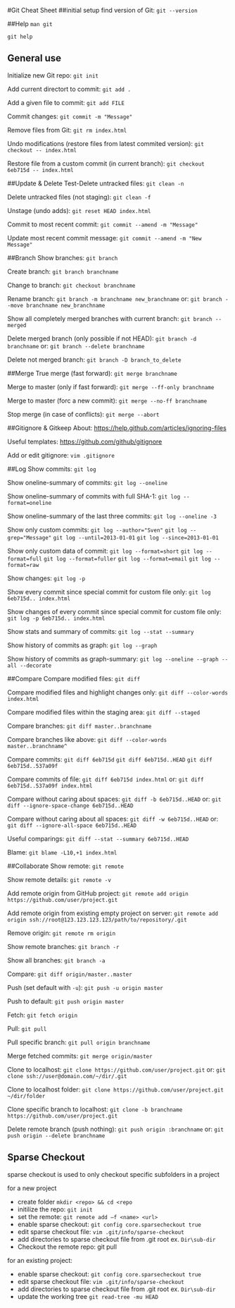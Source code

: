 #Git Cheat Sheet
##initial setup
find version of Git: `git --version`

##Help
`man git`

`git help`

## General use
Initialize new Git repo: `git init`

Add current directort to commit: `git add .`

Add a given file to commit: `git add FILE`

Commit changes: `git commit -m "Message"`

Remove files from Git: `git rm index.html`

Undo modifications (restore files from latest commited version): `git checkout -- index.html`

Restore file from a custom commit (in current branch): `git checkout 6eb715d -- index.html`

##Update & Delete
Test-Delete untracked files:
`git clean -n`

Delete untracked files (not staging):
`git clean -f`

Unstage (undo adds):
`git reset HEAD index.html`

Commit to most recent commit:
`git commit --amend -m "Message"`

Update most recent commit message:
`git commit --amend -m "New Message"`

##Branch
Show branches: `git branch`

Create branch: `git branch branchname`

Change to branch: `git checkout branchname`

Rename branch: `git branch -m branchname new_branchname` or: `git branch --move branchname new_branchname`

Show all completely merged branches with current branch: `git branch --merged`

Delete merged branch (only possible if not HEAD): `git branch -d branchname` or: `git branch --delete branchname`

Delete not merged branch: `git branch -D branch_to_delete`

##Merge
True merge (fast forward): `git merge branchname`

Merge to master (only if fast forward): `git merge --ff-only branchname`

Merge to master (forc a new commit): `git merge --no-ff branchname`

Stop merge (in case of conflicts): `git merge --abort`

##Gitignore & Gitkeep
About: https://help.github.com/articles/ignoring-files

Useful templates: https://github.com/github/gitignore

Add or edit gitignore:  `vim .gitignore`

##Log
Show commits: `git log`

Show oneline-summary of commits: `git log --oneline`

Show oneline-summary of commits with full SHA-1: `git log --format=oneline`

Show oneline-summary of the last three commits: `git log --oneline -3`

Show only custom commits:
`git log --author="Sven"`
`git log --grep="Message"`
`git log --until=2013-01-01`
`git log --since=2013-01-01`

Show only custom data of commit:
`git log --format=short`
`git log --format=full`
`git log --format=fuller`
`git log --format=email`
`git log --format=raw`

Show changes: `git log -p`

Show every commit since special commit for custom file only: `git log 6eb715d.. index.html`

Show changes of every commit since special commit for custom file only: `git log -p 6eb715d.. index.html`

Show stats and summary of commits: `git log --stat --summary`

Show history of commits as graph: `git log --graph`

Show history of commits as graph-summary: `git log --oneline --graph --all --decorate`


##Compare
Compare modified files: `git diff`

Compare modified files and highlight changes only: `git diff --color-words index.html`

Compare modified files within the staging area: `git diff --staged`

Compare branches: `git diff master..branchname`

Compare branches like above: `git diff --color-words master..branchname^`

Compare commits: `git diff 6eb715d` `git diff 6eb715d..HEAD` `git diff 6eb715d..537a09f`

Compare commits of file: `git diff 6eb715d index.html` or: `git diff 6eb715d..537a09f index.html`

Compare without caring about spaces: `git diff -b 6eb715d..HEAD` or: `git diff --ignore-space-change 6eb715d..HEAD`

Compare without caring about all spaces: `git diff -w 6eb715d..HEAD` or: `git diff --ignore-all-space 6eb715d..HEAD`

Useful comparings: `git diff --stat --summary 6eb715d..HEAD`

Blame: `git blame -L10,+1 index.html`


##Collaborate
Show remote: `git remote`

Show remote details: `git remote -v`

Add remote origin from GitHub project: `git remote add origin https://github.com/user/project.git`

Add remote origin from existing empty project on server: `git remote add origin ssh://root@123.123.123.123/path/to/repository/.git`

Remove origin: `git remote rm origin`

Show remote branches: `git branch -r`

Show all branches: `git branch -a`

Compare: `git diff origin/master..master`

Push (set default with `-u`): `git push -u origin master`

Push to default: `git push origin master`

Fetch: `git fetch origin`

Pull: `git pull`

Pull specific branch: `git pull origin branchname`

Merge fetched commits: `git merge origin/master`

Clone to localhost: `git clone https://github.com/user/project.git` or: `git clone ssh://user@domain.com/~/dir/.git`

Clone to localhost folder: `git clone https://github.com/user/project.git ~/dir/folder`

Clone specific branch to localhost: `git clone -b branchname https://github.com/user/project.git`

Delete remote branch (push nothing): `git push origin :branchname` or: `git push origin --delete branchname`

## Sparse Checkout
sparse checkout is used to only checkout specific subfolders in a project

for a new project
  * create folder `mkdir <repo> && cd <repo`
  * initilize the repo: `git init`
  * set the remote: `git remote add –f <name> <url> `
  * enable sparse checkout: `git config core.sparsecheckout true`
  * edit sparse checkout file: `vim .git/info/sparse-checkout`
  * add directories to sparse checkout file from .git root ex. `Dir\sub-dir`
  * Checkout the remote repo: git pull <remote> <branch>

for an existing project:
  * enable sparse checkout: `git config core.sparsecheckout true`
  * edit sparse checkout file: `vim .git/info/sparse-checkout`
  * add directories to sparse checkout file from .git root ex. `Dir\sub-dir`
  * update the working tree `git read-tree -mu HEAD`
